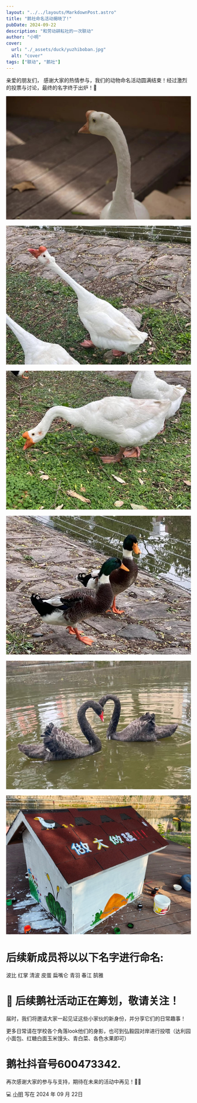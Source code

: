 ```yaml
---
layout: "../../layouts/MarkdownPost.astro"
title: "鹅社命名活动揭晓了!"
pubDate: 2024-09-22
description: "和劳动耕耘社的一次联动"
author: "小明"
cover:
  url: "./_assets/duck/yuzhiboban.jpg"
  alt: "cover"
tags: ["联动", "鹅社"]
---
```


亲爱的朋友们，
感谢大家的热情参与，我们的动物命名活动圆满结束！经过激烈的投票与讨论，最终的名字终于出炉！🎉

![宇智波斑（头有大斑）](./_assets/duck/yuzhiboban.jpg)

![龙傲天（一撮顶毛尽显头角峥嵘，一马当先颇具首领风范）](./_assets/duck/longaotian.jpg)

![理响（理响理响，叫得最响，御用花名宁宁）](./_assets/duck/lixiang.jpg)

![左蓝瘦右香菇（蓝瘦香菇，炖碗鸭汤）](./_assets/duck/lanshouxianggu.jpg)

![左尊嘟右假嘟（尊嘟假嘟，我们有黑天鹅）](./_assets/duck/zundujiadu.jpg)

![幼鹅院（谁还不是个孩子呢，别欺负小鹅）](./_assets/duck/youeryuan.jpg)

# 后续新成员将以以下名字进行命名:

波比 红掌 清波 皮蛋 扁嘴仑 青羽 春江 鹄雅

# 📸 后续鹅社活动正在筹划，敬请关注！

届时，我们将邀请大家一起见证这些小家伙的新身份，并分享它们的日常趣事！

更多日常请在学校各个角落look他们的身影，也可到弘毅园对岸进行投喂（达利园小面包、红糖白面玉米馒头、青白菜、各色水果即可）

# 鹅社抖音号600473342.

再次感谢大家的参与与支持，期待在未来的活动中再见！🐾💕

💻 [小明](https://m1ng.space/) 写在 2024 年 09 月 22日
